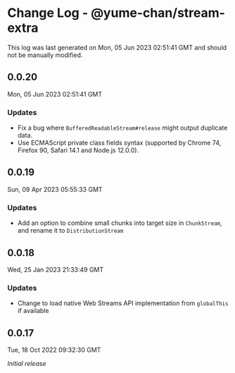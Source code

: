# Change Log - @yume-chan/stream-extra

This log was last generated on Mon, 05 Jun 2023 02:51:41 GMT and should not be manually modified.

## 0.0.20
Mon, 05 Jun 2023 02:51:41 GMT

### Updates

- Fix a bug where `BufferedReadableStream#release` might output duplicate data.
- Use ECMAScript private class fields syntax (supported by Chrome 74, Firefox 90, Safari 14.1 and Node.js 12.0.0).

## 0.0.19
Sun, 09 Apr 2023 05:55:33 GMT

### Updates

- Add an option to combine small chunks into target size in `ChunkStream`, and rename it to `DistributionStream`

## 0.0.18
Wed, 25 Jan 2023 21:33:49 GMT

### Updates

- Change to load native Web Streams API implementation from `globalThis` if available

## 0.0.17
Tue, 18 Oct 2022 09:32:30 GMT

_Initial release_

